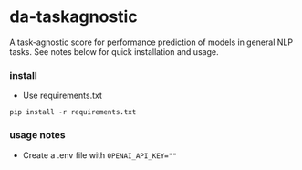 # da-taskagnostic

A task-agnostic score for performance prediction of models in general NLP tasks. See notes below for quick installation and usage.


### install
- Use requirements.txt
```
pip install -r requirements.txt
```

### usage notes
- Create a .env file with  ```OPENAI_API_KEY=""```
```

